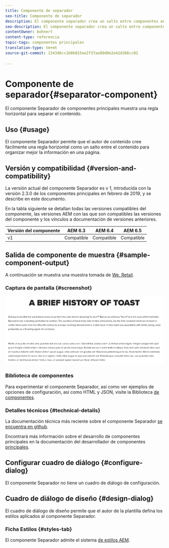 ```yaml
---
title: Componente de separador
seo-title: Componente de separador
description: El componente separador crea un salto entre componentes en una página
seo-description: El componente separador crea un salto entre componentes en una página
contentOwner: bohnert
content-type: referencia
topic-tags: componentes principales
translation-type: tm+mt
source-git-commit: 1243d6cc1b0b015ee2f37ae89d0e2e42d366cc02

---
```



# Componente de separador{#separator-component}

El componente Separador de componentes principales muestra una regla horizontal para separar el contenido.

## Uso {#usage}

El componente Separador permite que el autor de contenido cree fácilmente una regla horizontal como un salto entre el contenido para organizar mejor la información en una página.

## Versión y compatibilidad {#version-and-compatibility}

La versión actual del componente Separador es v 1, introducida con la versión 2.3.0 de los componentes principales en febrero de 2019, y se describe en este documento.

En la tabla siguiente se detallan todas las versiones compatibles del componente, las versiones AEM con las que son compatibles las versiones del componente y los vínculos a documentación de versiones anteriores.

| Versión del componente | AEM 6.3 | AEM 6.4 | AEM 6.5 |
|---|---|---|---|
| v1 | Compatible | Compatible | Compatible |

## Salida de componente de muestra {#sample-component-output}

A continuación se muestra una muestra tomada de [We. Retail](https://helpx.adobe.com/experience-manager/6-5/sites/developing/using/we-retail.html).

### Captura de pantalla {#screenshot}

![](assets/screen_shot_2019-02-07at09.38.58.png)

### Biblioteca de componentes

Para experimentar el componente Separador, así como ver ejemplos de opciones de configuración, así como HTML y JSON, visite la Biblioteca [de componentes](http://opensource.adobe.com/aem-core-wcm-components/library/separator.html).

### Detalles técnicos {#technical-details}

La documentación técnica más reciente sobre el componente Separador [se encuentra en github](https://github.com/adobe/aem-core-wcm-components/blob/master/content/src/content/jcr_root/apps/core/wcm/components/separator/v1/separator).

Encontrará más información sobre el desarrollo de componentes principales en la documentación del desarrollador de componentes [principales](developing.md).

## Configurar cuadro de diálogo {#configure-dialog}

El componente Separador no tiene un cuadro de diálogo de configuración.

## Cuadro de diálogo de diseño {#design-dialog}

El cuadro de diálogo de diseño permite que el autor de la plantilla defina los estilos aplicados al componente Separador.

### Ficha Estilos {#styles-tab}

El componente Separador admite el sistema [de estilos AEM](authoring.md#component-styling).
